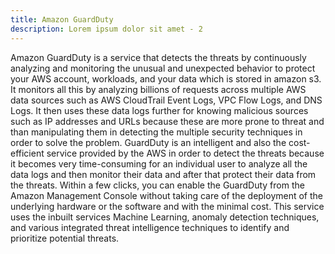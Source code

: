 ```yaml
---
title: Amazon GuardDuty
description: Lorem ipsum dolor sit amet - 2
---
```


Amazon GuardDuty is a service that detects the threats by continuously analyzing and monitoring the unusual and unexpected behavior to protect your AWS account, workloads, and your data which is stored in amazon s3. It monitors all this by analyzing billions of requests across multiple AWS data sources such as AWS CloudTrail Event Logs, VPC Flow Logs, and DNS Logs. It then uses these data logs further for knowing malicious sources such as IP addresses and URLs because these are more prone to threat and than manipulating them in detecting the multiple security techniques in order to solve the problem. GuardDuty is an intelligent and also the cost-efficient service provided by the AWS in order to detect the threats because it becomes very time-consuming for an individual user to analyze all the data logs and then monitor their data and after that protect their data from the threats. Within a few clicks, you can enable the GuardDuty from the Amazon Management Console without taking care of the deployment of the underlying hardware or the software and with the minimal cost. This service uses the inbuilt services Machine Learning, anomaly detection techniques, and various integrated threat intelligence techniques to identify and prioritize potential threats.
